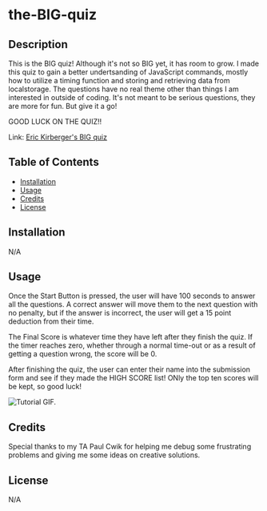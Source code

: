 # the-BIG-quiz

## Description

This is the BIG quiz!  Although it's not so BIG yet, it has room to grow.  I made this quiz to gain a better undertsanding of JavaScript commands, mostly how to utilize a timing function and storing and retrieving data from localstorage.  The questions have no real theme other than things I am interested in outside of coding.  It's not meant to be serious questions, they are more for fun.  But give it a go!

GOOD LUCK ON THE QUIZ!!

Link: [Eric Kirberger's BIG quiz](https://ekirbs.github.io/the-big-quiz/ 'A quiz on random, unrelated topics.')


## Table of Contents

- [Installation](#installation)
- [Usage](#usage)
- [Credits](#credits)
- [License](#license)

## Installation

N/A

## Usage

Once the Start Button is pressed, the user will have 100 seconds to answer all the questions.  A correct answer will move them to the next question with no penalty, but if the answer is incorrect, the user will get a 15 point deduction from their time.

The Final Score is whatever time they have left after they finish the quiz.  If the timer reaches zero, whether through a normal time-out or as a result of getting a question wrong, the score will be 0.

After finishing the quiz, the user can enter their name into the submission form and see if they made the HIGH SCORE list!  ONly the top ten scores will be kept, so good luck!

![Tutorial GIF.](./assets/images/tutor-gif.gif)

## Credits

Special thanks to my TA Paul Cwik for helping me debug some frustrating problems and giving me some ideas on creative solutions.

## License

N/A